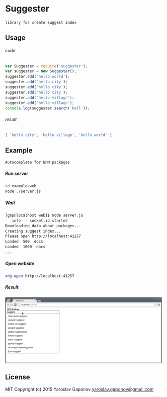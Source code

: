 # Suggester

    library for create suggest index

## Usage

###### code

```js
var Suggester = require('suggester');
var suggester = new Suggester();
suggester.add('hello world');
suggester.add('hello city');
suggester.add('hello city');
suggester.add('hello city');
suggester.add('hello village');
suggester.add('hello village');
console.log(suggester.search('hell'));
```

###### result
```js
[ 'hello city', 'hello village', 'hello world' ]
```

## Example
    Autocomplete for NPM packages

##### Run server
```sh
cd example\web
node ./server.js
```

##### Wait
```sh
[gap@localhost web]$ node server.js 
   info  - socket.io started
Downloading data about packages...
Creating suggest index...
Please open http://localhost:41257
Loaded  500  docs
Loaded  1000  docs
...
```
##### Open website
```sh
xdg-open http://localhost:41257
```
##### Result
![alt text](https://github.com/YaroslavGaponov/suggester/raw/master/example.png "Example")


## License
MIT Copyright (c) 2015 Yaroslav Gaponov <yaroslav.gaponov@gmail.com>
